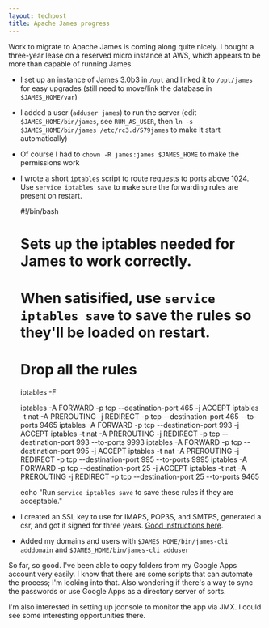 ```yaml
---
layout: techpost
title: Apache James progress
---
```


Work to migrate to Apache James is coming along quite nicely. I bought a three-year lease on a reserved micro instance at AWS, which appears to be more than capable of running James.
* I set up an instance of James 3.0b3 in `/opt` and linked it to `/opt/james` for easy upgrades (still need to move/link the database in `$JAMES_HOME/var`)
* I added a user (`adduser james`) to run the server (edit `$JAMES_HOME/bin/james`, see `RUN_AS_USER`, then `ln -s $JAMES_HOME/bin/james /etc/rc3.d/S79james` to make it start automatically)
* Of course I had to `chown -R james:james $JAMES_HOME` to make the permissions work
* I wrote a short `iptables` script to route requests to ports above 1024. Use `service iptables save` to make sure the forwarding rules are present on restart.

	#!/bin/bash
	
	# Sets up the iptables needed for James to work correctly.
	
	# When satisified, use `service iptables save` to save the rules so they'll be loaded on restart.
	
	# Drop all the rules
	
	iptables -F
	
	iptables -A FORWARD -p tcp --destination-port 465 -j ACCEPT
	iptables -t nat -A PREROUTING -j REDIRECT -p tcp --destination-port 465 --to-ports 9465
	iptables -A FORWARD -p tcp --destination-port 993 -j ACCEPT
	iptables -t nat -A PREROUTING -j REDIRECT -p tcp --destination-port 993 --to-ports 9993
	iptables -A FORWARD -p tcp --destination-port 995 -j ACCEPT
	iptables -t nat -A PREROUTING -j REDIRECT -p tcp --destination-port 995 --to-ports 9995
	iptables -A FORWARD -p tcp --destination-port 25 -j ACCEPT
	iptables -t nat -A PREROUTING -j REDIRECT -p tcp --destination-port 25 --to-ports 9465
	
	echo "Run `service iptables save` to save these rules if they are acceptable."

* I created an SSL key to use for IMAPS, POP3S, and SMTPS, generated a csr, and got it signed for three years. [Good instructions here](https://james.apache.org/server/3/config-ssl-tls.html).
* Added my domains and users with `$JAMES_HOME/bin/james-cli adddomain` and `$JAMES_HOME/bin/james-cli adduser`

So far, so good. I've been able to copy folders from my Google Apps account very easily. I know that there are some scripts that can automate the process; I'm looking into that. Also wondering if there's a way to sync the passwords or use Google Apps as a directory server of sorts.

I'm also interested in setting up jconsole to monitor the app via JMX. I could see some interesting opportunities there.
